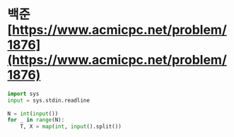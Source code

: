 # 백준 [https://www.acmicpc.net/problem/1876](https://www.acmicpc.net/problem/1876)
```python
import sys  
input = sys.stdin.readline  
  
N = int(input())  
for _ in range(N):  
    T, X = map(int, input().split())
```
